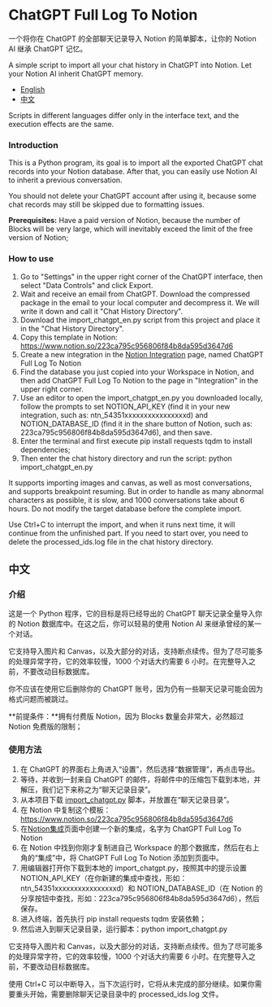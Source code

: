 # ChatGPT Full Log To Notion

一个将你在 ChatGPT 的全部聊天记录导入 Notion 的简单脚本，让你的 Notion AI 继承 ChatGPT 记忆。

A simple script to import all your chat history in ChatGPT into Notion. Let your Notion AI inherit ChatGPT memory.

- [English](#English)
- [中文](#中文)

Scripts in different languages ​​differ only in the interface text, and the execution effects are the same.

### Introduction

This is a Python program, its goal is to import all the exported ChatGPT chat records into your Notion database. After that, you can easily use Notion AI to inherit a previous conversation.

You should not delete your ChatGPT account after using it, because some chat records may still be skipped due to formatting issues.

**Prerequisites:** Have a paid version of Notion, because the number of Blocks will be very large, which will inevitably exceed the limit of the free version of Notion;

### How to use

1. Go to "Settings" in the upper right corner of the ChatGPT interface, then select "Data Controls" and click Export.
3. Wait and receive an email from ChatGPT. Download the compressed package in the email to your local computer and decompress it. We will write it down and call it "Chat History Directory".
4. Download the import_chatgpt_en.py script from this project and place it in the "Chat History Directory".
5. Copy this template in Notion: https://www.notion.so/223ca795c956806f84b8da595d3647d6
6. Create a new integration in the [Notion Integration](https://www.notion.so/my-integrations) page, named ChatGPT Full Log To Notion
7. Find the database you just copied into your Workspace in Notion, and then add ChatGPT Full Log To Notion to the page in "Integration" in the upper right corner.
8. Use an editor to open the import_chatgpt_en.py you downloaded locally, follow the prompts to set NOTION_API_KEY (find it in your new integration, such as: ntn_54351xxxxxxxxxxxxxxxxd) and NOTION_DATABASE_ID (find it in the share button of Notion, such as: 223ca795c956806f84b8da595d3647d6), and then save.
9. Enter the terminal and first execute pip install requests tqdm to install dependencies;
10. Then enter the chat history directory and run the script: python import_chatgpt_en.py

It supports importing images and canvas, as well as most conversations, and supports breakpoint resuming. But in order to handle as many abnormal characters as possible, it is slow, and 1000 conversations take about 6 hours. Do not modify the target database before the complete import.

Use Ctrl+C to interrupt the import, and when it runs next time, it will continue from the unfinished part. If you need to start over, you need to delete the processed_ids.log file in the chat history directory.

## 中文

### 介绍

这是一个 Python 程序，它的目标是将已经导出的 ChatGPT 聊天记录全量导入你的 Notion 数据库中。在这之后，你可以轻易的使用 Notion AI 来继承曾经的某一个对话。

它支持导入图片和 Canvas，以及大部分的对话，支持断点续传。但为了尽可能多的处理异常字符，它的效率较慢，1000 个对话大约需要 6 小时。在完整导入之前，不要改动目标数据库。

你不应该在使用它后删除你的 ChatGPT 账号，因为仍有一些聊天记录可能会因为格式问题而被跳过。

**前提条件：**拥有付费版 Notion，因为 Blocks 数量会非常大，必然超过 Notion 免费版的限制；

### 使用方法

1. 在 ChatGPT 的界面右上角进入“设置”，然后选择“数据管理”，再点击导出。
3. 等待，并收到一封来自 ChatGPT 的邮件，将邮件中的压缩包下载到本地，并解压，我们记下来称之为“聊天记录目录”。
4. 从本项目下载 [import_chatgpt.py](https://github.com/Pls-1q43/ChatGPT-Full-Log-To-Notion/blob/main/import_chatgpt.py) 脚本，并放置在“聊天记录目录”。
5. 在 Notion 中复制这个模板： https://www.notion.so/223ca795c956806f84b8da595d3647d6
6. 在[Notion集成](https://www.notion.so/my-integrations)页面中创建一个新的集成，名字为 ChatGPT Full Log To Notion
7. 在 Notion 中找到你刚才复制进自己 Workspace 的那个数据库，然后在右上角的“集成”中，将 ChatGPT Full Log To Notion 添加到页面中。
8. 用编辑器打开你下载到本地的 import_chatgpt.py，按照其中的提示设置 NOTION_API_KEY（在你新建的集成中查找，形如：ntn_54351xxxxxxxxxxxxxxxxd）和 NOTION_DATABASE_ID（在 Notion 的分享按钮中查找，形如：223ca795c956806f84b8da595d3647d6），然后保存。
9. 进入终端，首先执行 pip install requests tqdm 安装依赖；
10. 然后进入到聊天记录目录，运行脚本：python import_chatgpt.py

它支持导入图片和 Canvas，以及大部分的对话，支持断点续传。但为了尽可能多的处理异常字符，它的效率较慢，1000 个对话大约需要 6 小时。在完整导入之前，不要改动目标数据库。

使用 Ctrl+C 可以中断导入，当下次运行时，它将从未完成的部分继续。如果你需要重头开始，需要删除聊天记录目录中的 processed_ids.log 文件。
